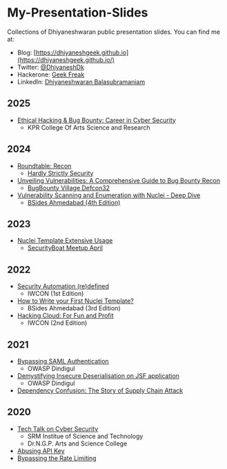 # My-Presentation-Slides
Collections of Dhiyaneshwaran public presentation slides. You can find me at:
* Blog: [https://dhiyaneshgeek.github.io](https://dhiyaneshgeek.github.io/)
* Twitter: [@DhiyaneshDk](https://twitter.com/DhiyaneshDK)
* Hackerone: [Geek Freak](https://hackerone.com/geekfreak)
* LinkedIn: [Dhiyaneshwaran Balasubramaniam](https://www.linkedin.com/in/dhiyaneshwaran-balasubramaniam-27947a131/)

## 2025
* [Ethical Hacking & Bug Bounty: Career in Cyber Security](slides/Ethical-Hacking-and-Bug-Bounty.pdf)
    * KPR College Of Arts Science and Research

## 2024
* [Roundtable: Recon](slides/Recon.pdf)
    * [Hardly Strictly Security](https://hardlystrictlysecurity.io/schedule)
* [Unveiling Vulnerabilities: A Comprehensive Guide to Bug Bounty Recon](https://docs.google.com/presentation/d/1gaBwSdjiA4Vj38GKxMS8Eoz2KgxwVfx6ae0iuCSN1rs/pub?start=false&loop=false&delayms=3000)
    * [BugBounty Village Defcon32](https://www.bugbountydefcon.com/presentations)
* [Vulnerability Scanning and Enumeration with Nuclei - Deep Dive](https://docs.google.com/presentation/d/1b_qrWcz_aMr0XdZtfLv7w6EWstRcwQ0F84q6gBLTJN8/edit?usp=sharing)
    * [BSides Ahmedabad (4th Edition)](https://bsidesahmedabad.in/schedule/)

## 2023
* [Nuclei Template Extensive Usage](slides/Nuclei-Template-Extensive-Usage.pdf)
    * [SecurityBoat Meetup April](https://securityboat.in/events/sb-meetups-april-2023/)

## 2022
* [Security Automation (re)defined](slides/Security-Automation-(re)defined.pdf)
    * IWCON (1st Edition)
* [How to Write your First Nuclei Template?](slides/How-to-write-your-First-Nuclei-Template.pdf)
    * BSides Ahmedabad (3rd Edition)
* [Hacking Cloud: For Fun and Profit](slides/Hacking-Cloud-For-Fun-and-Profit.pdf)
    * IWCON (2nd Edition)

## 2021
* [Bypassing SAML Authentication](slides/Bypassing-SAML-Authentication.pdf)
    * OWASP Dindigul
* [Demystifying Insecure Deserialisation on JSF application](slides/)
    * OWASP Dindigul
* [Dependency Confusion: The Story of Supply Chain Attack](slides/Dependency-Confusion.pdf)

## 2020
* [Tech Talk on Cyber Security](slides/Tech-Talk-on-Cyber-Security.pdf)
    * SRM Institue of Science and Technology
    * Dr.N.G.P. Arts and Science College
* [Abusing API Key](slides/Abusing-API-Key.pdf)
* [Bypassing the Rate Limiting](slides/Bypassing-the-Rate-Limiting.pdf)
